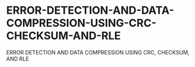 # ERROR-DETECTION-AND-DATA-COMPRESSION-USING-CRC-CHECKSUM-AND-RLE
ERROR DETECTION AND DATA COMPRESSION USING CRC, CHECKSUM, AND RLE
